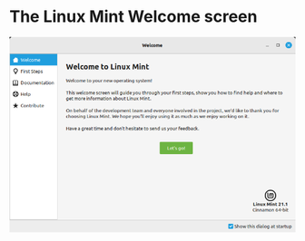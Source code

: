 # The Linux Mint Welcome screen

![Screenshot of Mint 21.1](/screencaptures/welcome_screen_mint_21_1.png?raw=true)
